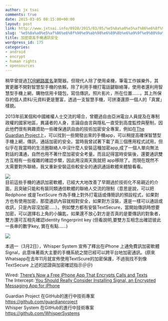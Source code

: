 ```yaml
---
author: jx tsai
comments: true
date: 2015-03-05 08:15:00+00:00
layout: post
link: http://www.jxtsai.info/0928/2015/03/05/%e5%8a%a0%e5%af%86%e6%8f%90%e9%ab%98%e6%89%8b%e6%a9%9f%e9%80%9a%e8%a8%8a%e5%ae%89%e5%85%a8/
slug: '%e5%8a%a0%e5%af%86%e6%8f%90%e9%ab%98%e6%89%8b%e6%a9%9f%e9%80%9a%e8%a8%8a%e5%ae%89%e5%85%a8'
title: 加密提高手機通訊安全
wordpress_id: 175
categories:
- android
- encrypt
- human rights
- opensources
---
```


稍早曾提過[TOR網路匿名](http://self.jxtsai.info/2015/02/tor.html)瀏覽器。但現代人除了使用桌機，筆電工作娛樂外，其實更離不開對智慧型手機的依賴，除了利用手機打電話鍵聯絡簿，使用者還利用智慧型手機上網，購物信用卡錢包，寫信傳訊，照片影片，所在位置......，其上所保存的個人資料/元資料更是豐富，透過一支智慧手機，可拼湊還原一個人的「真實」樣貌。  
  
2013年前某個和中國維權人士交流的場合，曾聽過自由亞洲電台人員提及在專制政權的國家地區，異議者的人身，言論自由言與隱私一直受到高度監控與壓制，因此他們很有興趣資助一些確保通訊自由的技術加密安全專案，例如在[The Guardian Project](https://guardianproject.info/)上，可以找到一些開發出來的手機app，可以稍提高確保智慧型手機上網，傳訊，通話加密的安全。當時我曾試著下載了兩三個應用程式試用，但似乎在我當時的生活圈聯絡人中沒什麼人安裝這種加密app,成了一個人單向無法對話的溝通，自然也用不著什麼加密安全考量。而且記得當時安裝後，還要通訊雙方互相有一些複雜的確認步驟，因此用沒兩天我就把 app移除了。而現在既然不太需要對外聯絡，我又重新安裝這些較安全的通訊通話軟體來體驗看看。  
  
![](https://i.imgur.com/qPoU6d9.jpg)  
目前這些手機的通訊加密軟體，已經大大地改善了早期過於技術化不易親近的介面，且突破只能和有裝同類通信軟體的聯絡人交流的限制（意思是說，可以把Redphone 或是TextScure 作為手機上對外打電話或傳簡訊的預設程式，如果對方也有使用加密，那麼通訊內容就相對安全，如果對方沒裝，還是一樣可以通話或收訊，只是內容沒加密.....）。例如雙方都有安裝TextSecure，當開始傳訊時想要加密，可以選擇右上角的小鑰匙，如果還不放心對方是否真的是要傳訊的對象者，雙方還可互相先確認identity fingerprint key (但看說明,要雙方互相念出確認彼此一長串的數字key, 實在有點......)  
  
![](https://cqsig.files.wordpress.com/2013/12/keep-your-texts-private-with-textsecure-android1.jpg)  
  
本週一（3月2日），Whisper System 宣佈了釋出在iPhone 上通免費訊加密軟體Signal，此意味著兩大主要的手機系統之間已經可以跨平台地加密通訊。(原來Whatsapp在去年11月就宣佈使用TextScure的加密保護，不過我找不到像TextSecure 上述的認證與加密確認指示＠＠)  
  
Wired: [There’s Now a Free iPhone App That Encrypts Calls and Texts](http://www.wired.com/2015/03/iphone-app-encrypted-voice-texts/)  
The Intercept: [You Should Really Consider Installing Signal, an Encrypted Messaging App for iPhone](https://firstlook.org/theintercept/2015/03/02/signal-iphones-encrypted-messaging-app-now-supports-text/)  
  
  
Guardian Project 在GitHub的進行中技術專案   https://github.com/guardianproject  
Ｗhisper System 在GitHub的進行中技術專案    https://github.com/WhisperSystems
